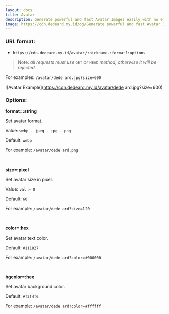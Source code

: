 ```yaml
---
layout: docs
title: Avatar
description: Generate powerful and fast Avatar Images easily with no effort.
image: https://cdn.dedeard.my.id/og/Generate powerful and fast Avatar Images easily with no effort.jpg?sign=https://static.dedeard.my.id/avatar
---
```


### URL format:

- `https://cdn.dedeard.my.id/avatar/:nickname.:format?:options`

> Note: _all requests must use_ `GET` _or_ `HEAD` _method, otherwise it will be rejected._

For examples:
`/avatar/dede ard.jpg?size=600`

![Avatar Example](https://cdn.dedeard.my.id/avatar/dede ard.jpg?size=600)

### Options:

**format=:string**

Set avatar format.

Value: `webp - jpeg - jpg - png`

Default: `webp`

For example: `/avatar/dede ard.png`

<br>

**size=:pixel**

Set avatar size in pixel.

Value: `val > 0`

Default: `60`

For example: `/avatar/dede ard?size=120`

<br />

**color=:hex**

Set avatar text color.

Default: `#111827`

For example: `/avatar/dede ard?color=#000000`

<br />

**bgcolor=:hex**

Set avatar background color.

Default: `#f3f4f6`

For example: `/avatar/dede ard?color=#ffffff`

